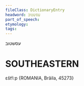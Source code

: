 ```yaml
---
fileClass: DictionaryEntry
headword: עסשטוב
part_of_speech: 
etymology: 
tags: 
---
```

עסשטוב

SOUTHEASTERN
==============

ɛštʲiːp {ROMANIA, Brăila, 45273}
